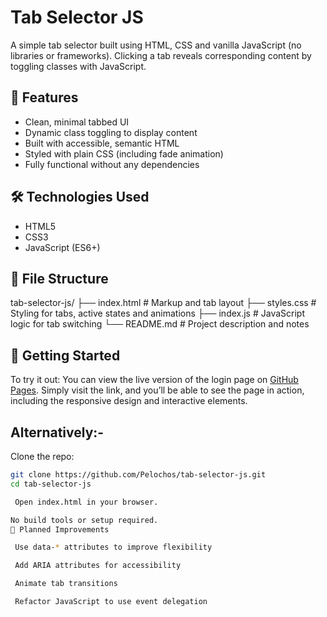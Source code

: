 # Tab Selector JS

A simple tab selector built using HTML, CSS and vanilla JavaScript (no libraries or frameworks).  Clicking a tab reveals corresponding content by toggling classes with JavaScript.

## 🧠 Features

- Clean, minimal tabbed UI
- Dynamic class toggling to display content
- Built with accessible, semantic HTML
- Styled with plain CSS (including fade animation)
- Fully functional without any dependencies

## 🛠 Technologies Used

- HTML5
- CSS3
- JavaScript (ES6+)

## 📁 File Structure

tab-selector-js/
├── index.html # Markup and tab layout
├── styles.css # Styling for tabs, active states and animations
├── index.js # JavaScript logic for tab switching
└── README.md # Project description and notes


## 🚀 Getting Started

To try it out:
You can view the live version of the login page on [GitHub Pages](https://pelochos.github.io/tab-selector-js/). Simply visit the link, and you’ll be able to see the page in action, including the responsive design and interactive elements.

## Alternatively:-
Clone the repo:
   ```bash
   git clone https://github.com/Pelochos/tab-selector-js.git
   cd tab-selector-js

    Open index.html in your browser.

No build tools or setup required.
📌 Planned Improvements

    Use data-* attributes to improve flexibility

    Add ARIA attributes for accessibility

    Animate tab transitions

    Refactor JavaScript to use event delegation

